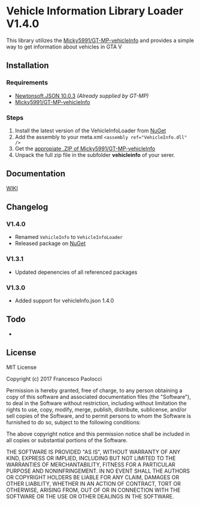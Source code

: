 # Vehicle Information Library Loader V1.4.0
This library utilizes the [Micky5991/GT-MP-vehicleInfo](https://github.com/Micky5991/GT-MP-vehicleInfo) and provides a simple way to get information about vehicles in GTA V

## Installation
### Requirements
* [Newtonsoft.JSON 10.0.3](https://www.nuget.org/packages/Newtonsoft.Json/10.0.3) *(Already supplied by GT-MP)*
* [Micky5991/GT-MP-vehicleInfo](https://github.com/Micky5991/GT-MP-vehicleInfo/releases)

### Steps
1. Install the latest version of the VehicleInfoLoader from [NuGet](https://www.nuget.org/packages/VehicleInfoLoader)
2. Add the assembly to your meta.xml `<assembly ref="VehicleInfo.dll" />`
3. Get the [appropiate .ZIP of Micky5991/GT-MP-vehicleInfo](https://github.com/Micky5991/GT-MP-vehicleInfo/releases)
4. Unpack the full zip file in the subfolder **vehicleinfo** of your serer.

## Documentation
[WIKI](https://github.com/Micky5991/VehicleInfoLoader/wiki)

## Changelog
### V1.4.0
* Renamed `VehicleInfo` to `VehicleInfoLoader`
* Released package on [NuGet](https://www.nuget.org/packages/VehicleInfoLoader)

### V1.3.1
* Updated depenencies of all referenced packages

### V1.3.0
* Added support for vehicleInfo.json 1.4.0


## Todo
-

## License
MIT License

Copyright (c) 2017 Francesco Paolocci

Permission is hereby granted, free of charge, to any person obtaining a copy
of this software and associated documentation files (the "Software"), to deal
in the Software without restriction, including without limitation the rights
to use, copy, modify, merge, publish, distribute, sublicense, and/or sell
copies of the Software, and to permit persons to whom the Software is
furnished to do so, subject to the following conditions:

The above copyright notice and this permission notice shall be included in all
copies or substantial portions of the Software.

THE SOFTWARE IS PROVIDED "AS IS", WITHOUT WARRANTY OF ANY KIND, EXPRESS OR
IMPLIED, INCLUDING BUT NOT LIMITED TO THE WARRANTIES OF MERCHANTABILITY,
FITNESS FOR A PARTICULAR PURPOSE AND NONINFRINGEMENT. IN NO EVENT SHALL THE
AUTHORS OR COPYRIGHT HOLDERS BE LIABLE FOR ANY CLAIM, DAMAGES OR OTHER
LIABILITY, WHETHER IN AN ACTION OF CONTRACT, TORT OR OTHERWISE, ARISING FROM,
OUT OF OR IN CONNECTION WITH THE SOFTWARE OR THE USE OR OTHER DEALINGS IN THE
SOFTWARE.
